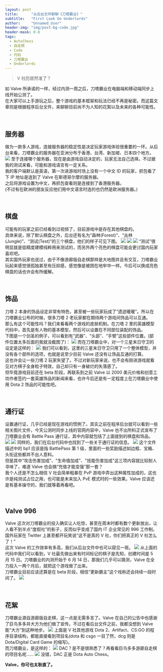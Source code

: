 ```yaml
---
layout: post
title: 		"从后台文件聊聊《刀塔霸业》"
subtitle: 	"First Look On Underlords"
author: 	"Unnamed_User"
header-img: "img/post-bg-code.jpg"
header-mask: 0.8
tags:
  - AutoChess
  - 自走棋
  - Code
  - 代码
  - 刀塔霸业
  - Underlords
---
```


  

> V 社历居然准了？

如 Valve 所承诺的一样，经过内测一周之后，刀塔霸业在电脑端和移动端同步上线开始公测了。  
在大家可以上手游玩之后，整个游戏的基本框架和玩法已经不再是秘密。而这篇文章则是根据程序后台文件，来聊聊目前尚不为人知的花絮以及未来的各种可能性。

　　

## 服务器
做为一款多人游戏，连接服务器的稳定性是决定玩家游戏体验很重要的一环。从后台来看，刀塔霸业的服务器在亚洲分布于香港、台湾、新加坡、日本四个地方。
![](/img/in-post/post-first-look-on-underlords/server.jpg)
至于连接哪个服务器，现在是由游戏自动决定的，玩家无法自己选择。不过据我的测试来看，可能和游戏语言有一定关系。  
我的客户端默认是英语，第一次进游戏时场上没有一个中文 ID 的玩家，抓包看了下 IP 地址是连到了 Valve 在斯德哥尔摩的服务器。  
之后将游戏设置为中文，再抓包查看则是连接到了香港服务器。  
(不过有在欧洲的朋友反应他们用中文语言时连的也仍然是欧洲服务器。)

　　

## 棋盘
可能有的玩家之前已经看到过视频了，目前游戏中是存在其他棋盘的。  
具体来说，除了默认棋盘之外，后台还有名为“森林(Forest)”、“丛林(Jungle)”、“测试(Test)”的三个棋盘，他们的样子可见下图。
![](/img/in-post/post-first-look-on-underlords/test.jpg)
![](/img/in-post/post-first-look-on-underlords/forest.jpg)
![](/img/in-post/post-first-look-on-underlords/jungle.jpg)
“测试”很明显就是低精度建模纯粹用来测试的，而另外两个亮色的棋盘可能会更讨国内玩家喜欢吧。   
其实国外玩家也说过，由于不像游廊版自走棋那样是大地图并且有交互，刀塔霸业玩起来感觉很孤独甚至有压抑感，感觉像是被困在地牢中一样。今后可以换成亮色棋盘的话也许会有所缓解。

　　

## 饰品
刀塔 2 本身的饰品设定非常有特色，甚至被一些玩家玩成了“遗迹暖暖”。所以在刀塔霸业公布的时候，很多刀塔 2 老玩家都在期待两个游戏间饰品可以互通。  
那么有这个可能性吗？我们来看看两个游戏的皮肤机制。在刀塔 2 里的英雄模型代码中，首先是有人物的基本模型，然后可以设置在不同部位装配的饰品。  
下图是一个剑圣的例子，可以看到有“武器”、“头部”、“手臂”这些部件位置。(部件位置太多后面的我就没截图了)：
![](/img/in-post/post-first-look-on-underlords/jugg-code.jpg)
而在刀塔霸业中，对一个三星末日守卫的设定是这样的：
![](/img/in-post/post-first-look-on-underlords/doom.jpg)
我们可以看到，这里的三星末日守卫只用了一个整体模型，并没有各个部件的选项，也就是说至少目前 Valve 还没有让饰品互通的打算。  
这也许会让一些刀塔 2 玩家失望了。不过对新玩家来说，也不会有刚进游戏就看见对方棋子全身粒子特效，自己却只有一身破烂的失落感了。  
但毕竟游戏目前还在 beta 阶段，再联系到之前 Valve 以 2000 美元价格和创意工坊作者签约一套英雄饰品的新闻来看，也许今后还是有一定程度上在刀塔霸业中使用 Dota 2 饰品的可能性吧。

　　

## 通行证
设置通行证，几乎已经是现在游戏的惯例了。其实之前在程序后台就可以看到一些相关图片文件，今天公测时同步上线的官网内容中，Valve 也不出所料正式宣布了刀塔霸业会有 Battle Pass 通行证，其中内容就包括了上面提到的棋盘和饰品。
![](/img/in-post/post-first-look-on-underlords/battlepass-pic.jpg)
![](/img/in-post/post-first-look-on-underlords/battlepass-text.jpg)
同样的，我们在后台代码中也找到了一些关于通行证的信息。
![](/img/in-post/post-first-look-on-underlords/battlepass-code.jpg)
这个文件描述中的 bp1 应该是指 BattlePass 第 1 级，里面的一些奖励描述如边框、宝箱、头衔这些都并不出人意料。  
但是其中“攻击伤害加成”、"生命值加成"、"技能伤害加成"这三项内容就比较耐人寻味了，难道 Valve 也会搞“充值才能变强”那一套？  
我个人还是不怎么相信 V 社会简单粗暴在 PvP 游戏中弄出这种属性加成的，这也许是纯测试占位之用，也可能是未来加入 PvE 模式时的一些效果。Valve 应该还是有基本操守的，我们就等着再看吧。

　　

## Valve 996
Valve 这次对刀塔霸业的投入确实让人吃惊，甚至在周末时都有数个更新放出，让人看不到半点“度假社”的影子，反而似乎变成了国内 IT 企业常见的 996 工作制。国外玩家在 Twitter 上甚至都开玩笑说“这不是真的 V 社，你们把真正的 V 社怎么了！”  
这次 Valve 的工作效率有多高，我们从后台文件中也可以窥见一斑。
![](/img/in-post/post-first-look-on-underlords/model-date.jpg)
从上面的代码中我们可以看到，V 社最先做出来有时间标记的棋子是先知，创建时间是 5 月 15 日。刀塔霸业的内测开始于 6 月 14 日，那我们几乎可以猜测，Valve 在全力投入一两个月后，就把这个游戏做了出来。  
刀塔霸业目前应该还算是在 beta 阶段，相信“更新霸主”这个戏称还会持续一段时间了。
![](/img/in-post/post-first-look-on-underlords/update.jpg)

　　

## 花絮
刀塔霸业源自游廊版自走棋，这一点是无需多言了。Valve 在自己的公告中也感谢了巨鸟多多并大方为他们做了宣传。不过在看后台文件之前，我都没想到 Valve 能“大方”到这种地步。
![](/img/in-post/post-first-look-on-underlords/valve.jpg)
上面是 V 社其他游戏 Dota 2、Artifact、CS:GO 的程序目录结构，都能直接看到项目名(dota 和 csgo 一目了然，dcg 则是 Dota/Digital Card Game 的缩写)。  
而刀塔霸业，是这样的：
![](/img/in-post/post-first-look-on-underlords/underlords.jpg)
DAC？是不是很熟悉了？再看看巨鸟多多游廊自走棋的项目名呢……
![](/img/in-post/post-first-look-on-underlords/dac.jpg)
没错，DAC 正是 Dota Auto Chess。

**Valve，你可也太耿直了。**